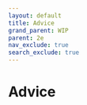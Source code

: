 ```yaml
---
layout: default
title: Advice
grand_parent: WIP
parent: 2e
nav_exclude: true
search_exclude: true
---
```


# Advice

